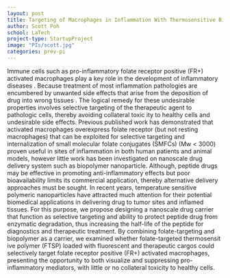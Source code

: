 ```yaml
---
layout: post
title: Targeting of Macrophages in Inflammation With Thermosensitive Biopolymers
author: Scott Poh
school: LaTech
project-type: StartupProject
image: "PIs/scott.jpg"
categories: prev-pi
---
```



<p>Immune cells such as pro-inflammatory folate receptor positive (FR+) activated macrophages play a key role in the development of inflammatory diseases . Because treatment of most inflammation pathologies are encumbered by unwanted side effects that arise from the deposition of drug into wrong tissues . The logical remedy for these undesirable properties involves selective targeting of the therapeutic agent to pathologic cells, thereby avoiding collateral toxic ity to healthy cells and undesirable side effects. Previous published work has demonstrated that activated macrophages overexpress folate receptor (but not resting macrophages) that can be exploited for selective targeting and internalization of small molecular folate conjugates (SMFCs) (Mw < 3000) proven useful in sites of inflammation in both human patients and animal models, however little work has been investigated on nanoscale drug delivery system such as biopolymer nanoparticle. Although, peptide drugs may be effective in promoting anti-inflammatory effects but poor bioavailability limits its commercial application, thereby alternative delivery approaches must be sought. In recent years, temperature sensitive polymeric nanoparticles have attracted much attention for their potential biomedical applications in delivering drug to tumor sites and inflamed tissues. For this purpose, we propose designing a nanoscale drug carrier that function as selective targeting and ability to protect peptide drug from enzymatic degradation, thus increasing the half-life of the peptide for diagnostics and therapeutic treatment. By combining folate-targeting and biopolymer as a carrier, we examined whether folate-targeted thermosensit ive polymer (FTSP) loaded with fluorescent and therapeutic cargos could selectively target folate receptor positive (FR+) activated macrophages, presenting the opportunity to both visualize and suppressing pro-inflammatory mediators, with little or no collateral toxicity to healthy cells.</p>
